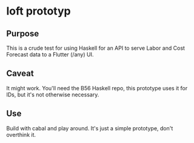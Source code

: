 # loft prototyp

## Purpose

This is a crude test for using Haskell for an API to serve Labor and Cost Forecast data to a Flutter (/any) UI.

## Caveat

It might work.  You'll need the B56 Haskell repo, this prototype uses it for IDs, but it's not otherwise necessary.

## Use
Build with cabal and play around.  It's just a simple prototype, don't overthink it.
